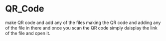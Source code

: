 # QR_Code
make QR code and add any of the files
making the QR code and adding any of the file in there and once you scan the QR code simply daisplay the link of the file and open it.
